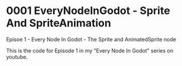 # 0001  EveryNodeInGodot - Sprite And SpriteAnimation
Episoe 1 - Every Node In Godot - The Sprite and AnimatedSprite node

This is the code for Episode 1 in my "Every Node In Godot" series on youtube.

